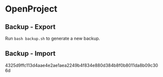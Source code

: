 # OpenProject

## Backup - Export
Run `bash backup.sh` to generate a new backup.

## Backup - Import

4325d9ffc113d4aae4e2ae1aea2249b4f834e880d384b8f0b8011da8b09c306d
